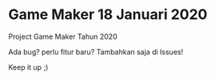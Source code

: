 # Game Maker 18 Januari 2020
Project Game Maker Tahun 2020

Ada bug? perlu fitur baru? 
Tambahkan saja di Issues! 

Keep it up ;)
